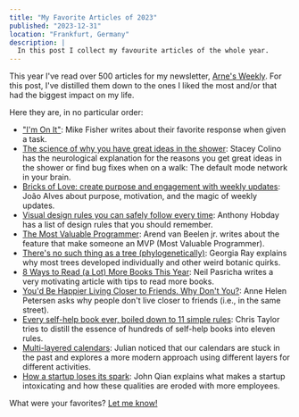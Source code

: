 ```yaml
---
title: "My Favorite Articles of 2023"
published: "2023-12-31"
location: "Frankfurt, Germany"
description: |
  In this post I collect my favourite articles of the whole year.
---
```


This year I've read over 500 articles for my newsletter, 
[Arne's Weekly](/weekly).
For this post, I've distilled them down to the ones I liked the most and/or
that had the biggest impact on my life.

Here they are, in no particular order:

- ["I'm On It"](https://mikefisher.substack.com/p/im-on-it): Mike Fisher writes about their favorite response when given a task.
- [The science of why you have great ideas in the shower](https://www.nationalgeographic.co.uk/history-and-civilisation/2022/08/the-science-of-why-you-have-great-ideas-in-the-shower): Stacey Colino has the neurological explanation for the reasons you get great ideas in the shower or find bug fixes when on a walk: The default mode network in your brain.
- [Bricks of Love: create purpose and engagement with weekly updates](https://world.hey.com/joaoqalves/bricks-of-love-create-purpose-and-engagement-with-weekly-updates-4a91aa61): João Alves about purpose, motivation, and the magic of weekly updates.
- [Visual design rules you can safely follow every time](https://anthonyhobday.com/sideprojects/saferules/): Anthony Hobday has a list of design rules that you should remember.
- [The Most Valuable Programmer](https://arendjr.nl/2023/04/mvp-the-most-valuable-programmer): Arend van Beelen jr. writes about the feature that make someone an MVP (Most Valuable Programmer).
- [There's no such thing as a tree (phylogenetically)](https://eukaryotewritesblog.com/2021/05/02/theres-no-such-thing-as-a-tree/): Georgia Ray explains why most trees developed individually and other weird botanic quirks.
- [8 Ways to Read (a Lot) More Books This Year](https://hbr.org/2017/02/8-ways-to-read-a-lot-more-books-this-year): Neil Pasricha writes a very motivating article with tips to read more books.
- [You'd Be Happier Living Closer to Friends. Why Don't You?](https://annehelen.substack.com/p/youd-be-happier-living-closer-to): Anne Helen Petersen asks why people don't live closer to friends (i.e., in the same street).
- [Every self-help book ever, boiled down to 11 simple rules](https://mashable.com/article/best-self-help-book-advice): Chris Taylor tries to distill the essence of hundreds of self-help books into eleven rules. 
- [Multi-layered calendars](https://julian.digital/2023/07/06/multi-layered-calendars/): Julian noticed that our calendars are stuck in the past and explores a more modern approach using different layers for different activities.
- [How a startup loses its spark](https://blog.johnqian.com/startup-spark): John Qian explains what makes a startup intoxicating and how these qualities are eroded with more employees.

What were your favorites? [Let me know!](mailto:hey@arne.me)
